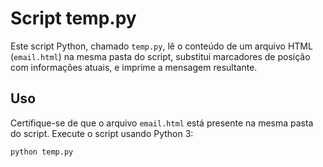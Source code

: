 # Script temp.py

Este script Python, chamado `temp.py`, lê o conteúdo de um arquivo HTML (`email.html`) na mesma pasta do script, substitui marcadores de posição com informações atuais, e imprime a mensagem resultante.

## Uso

Certifique-se de que o arquivo `email.html` está presente na mesma pasta do script. Execute o script usando Python 3:

```bash
python temp.py
